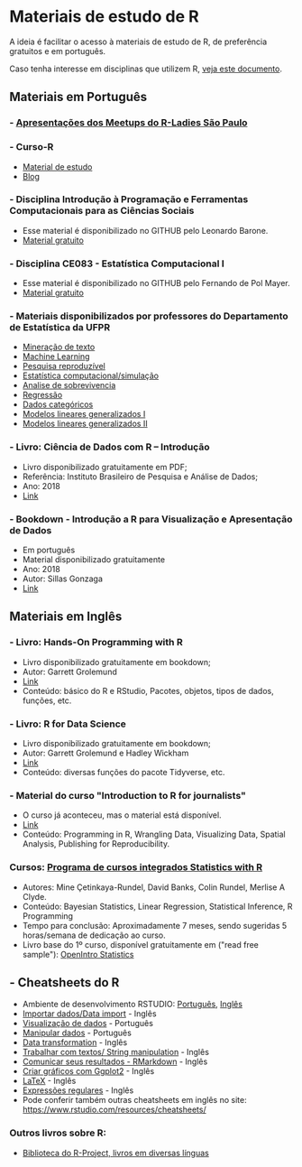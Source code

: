 # Materiais de estudo de R 

A ideia é facilitar o acesso à materiais de estudo de R, de preferência gratuitos e em português. 

Caso tenha interesse em  disciplinas que utilizem R, [veja este documento](https://github.com/beatrizmilz/materiais_estudo_R/blob/master/disciplinas.md).

## Materiais em Português

### - [Apresentações dos Meetups do R-Ladies São Paulo](https://github.com/rladies/meetup-presentations_sao-paulo/blob/master/README.md)

### - Curso-R
- [Material de estudo](http://material.curso-r.com/)
- [Blog](https://www.curso-r.com/blog/)



### - Disciplina Introdução à Programação e Ferramentas Computacionais para as Ciências Sociais
- Esse material é disponibilizado no GITHUB pelo Leonardo Barone. 
- [Material gratuito](https://github.com/leobarone/FLS6397_2018)

### - Disciplina CE083 - Estatística Computacional I
- Esse material é disponibilizado no GITHUB pelo  Fernando de Pol Mayer. 
- [Material gratuito](http://leg.ufpr.br/~fernandomayer/aulas/ce083/)

### - Materiais disponibilizados por professores do Departamento de Estatística da UFPR

- [Mineração de texto](http://leg.ufpr.br/~walmes/ensino/mintex/)
- [Machine Learning](http://leg.ufpr.br/~walmes/ensino/ML/)
- [Pesquisa reproduzível](http://leg.ufpr.br/~walmes/ensino/pesq-reprod/)
- [Estatística computacional/simulação](http://leg.ufpr.br/~walmes/ensino/EC2/)
- [Analise de sobrevivencia](https://docs.ufpr.br/~giolo/Livro/)
- [Regressão](https://docs.ufpr.br/~giolo/CE071/Codigos/Comandos_CE071.html)
- [Dados categóricos](https://docs.ufpr.br/~giolo/LivroADC/)
- [Modelos lineares generalizados I](https://docs.ufpr.br/~taconeli/CE22518/CE22518.html)
- [Modelos lineares generalizados II](https://docs.ufpr.br/~taconeli/CE06218/CE06218.html)


### - Livro: Ciência de Dados com R – Introdução
- Livro disponibilizado gratuitamente em PDF;
- Referência: Instituto Brasileiro de Pesquisa e Análise de Dados;
- Ano: 2018
- [Link](https://www.ibpad.com.br/o-que-fazemos/publicacoes/introducao-ciencia-de-dados-com-r)


### - Bookdown - Introdução a R para Visualização e Apresentação de Dados
- Em português
- Material disponibilizado gratuitamente
- Ano: 2018
- Autor: Sillas Gonzaga
- [Link](http://sillasgonzaga.com/material/curso_visualizacao/)

## Materiais em Inglês

### - Livro: Hands-On Programming with R
- Livro disponibilizado gratuitamente em bookdown; 
- Autor: Garrett Grolemund
- [Link](https://rstudio-education.github.io/hopr/)
- Conteúdo: básico do R e RStudio, Pacotes, objetos, tipos de dados, funções, etc.

### - Livro: R for Data Science
- Livro disponibilizado gratuitamente em bookdown; 
- Autor: Garrett Grolemund e Hadley Wickham
- [Link](http://r4ds.had.co.nz/)
- Conteúdo: diversas funções do pacote Tidyverse, etc.


### - Material do curso "Introduction to R for journalists"
- O curso já aconteceu, mas o material está disponível.
- [Link](https://journalismcourses.org/intro-r.html)
- Conteúdo: Programming in R, Wrangling Data, Visualizing Data, Spatial Analysis, Publishing for Reproducibility.

### Cursos: [Programa de cursos integrados Statistics with R]( https://pt.coursera.org/specializations/statistics)
- Autores: Mine Çetinkaya-Rundel, David Banks, Colin Rundel, Merlise A Clyde.
- Conteúdo: Bayesian Statistics, Linear Regression, Statistical Inference, R Programming
- Tempo para conclusão: Aproximadamente 7 meses, sendo sugeridas 5 horas/semana de dedicação ao curso.
- Livro base do 1º curso, disponível gratuitamente em ("read free sample"): [OpenIntro Statistics](https://leanpub.com/openintro-statistics)

## - Cheatsheets do R
- Ambiente de desenvolvimento RSTUDIO: [Português](https://github.com/rstudio/cheatsheets/raw/master/translations/portuguese/rstudio-IDE-cheatsheet-portuguese.pdf), [Inglês](https://github.com/rstudio/cheatsheets/raw/master/rstudio-ide.pdf)
- [Importar dados/Data import](https://github.com/rstudio/cheatsheets/raw/master/data-import.pdf) - Inglês
- [Visualização de dados](https://github.com/rstudio/cheatsheets/raw/master/translations/portuguese/ggplot2-cheatsheet-portuguese.pdf) - Português
- [Manipular dados](https://github.com/rstudio/cheatsheets/raw/master/translations/portuguese/data-wrangling-cheatsheet-portuguese.pdf) - Português
- [Data transformation](https://github.com/rstudio/cheatsheets/raw/master/data-transformation.pdf) - Inglês
- [Trabalhar com textos/ String manipulation](https://github.com/rstudio/cheatsheets/raw/master/strings.pdf) - Inglês
- [Comunicar seus resultados - RMarkdown](https://github.com/rstudio/cheatsheets/raw/master/rmarkdown-2.0.pdf) - Inglês
- [Criar gráficos com Ggplot2](https://github.com/rstudio/cheatsheets/raw/master/data-visualization-2.1.pdf) - Inglês
- [LaTeX](https://wch.github.io/latexsheet/) - Inglês
- [Expressões regulares](https://github.com/rstudio/cheatsheets/raw/master/regex.pdf) - Inglês
- Pode conferir também outras cheatsheets em inglês no site: https://www.rstudio.com/resources/cheatsheets/ 

### Outros livros sobre R:
- [Biblioteca do R-Project, livros em diversas línguas](https://www.r-project.org/doc/bib/R-books.html)

